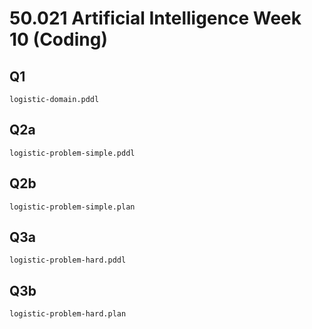 # 50.021 Artificial Intelligence Week 10 (Coding)

## Q1
```logistic-domain.pddl```

## Q2a
```logistic-problem-simple.pddl```

## Q2b
```logistic-problem-simple.plan```

## Q3a
```logistic-problem-hard.pddl```

## Q3b
```logistic-problem-hard.plan```
